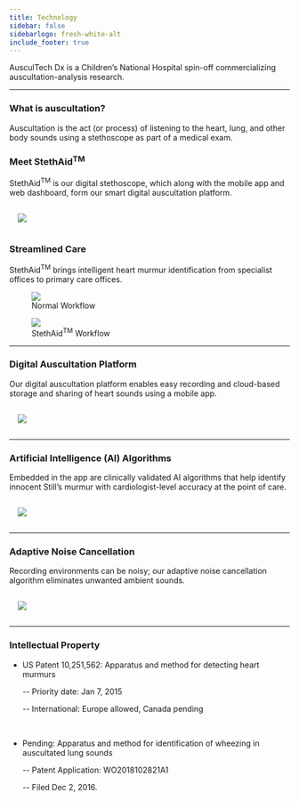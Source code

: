 ```yaml
---
title: Technology
sidebar: false
sidebarlogo: fresh-white-alt
include_footer: true
---
```

AusculTech Dx is a Children’s National Hospital spin-off commercializing auscultation-analysis research.


---
### What is auscultation?
Auscultation is the act (or process) of listening to the heart, lung, and other body sounds using a stethoscope as part of a medical exam.

### Meet StethAid<sup>TM</sup>
StethAid<sup>TM</sup> is our digital stethoscope, which along with the mobile app and web dashboard, form our smart digital auscultation platform. 
<div class="aligncenter title-wrapper has-text-centered">
<img  align="center" src="/images/illustrations/SA-heart.png" style="margin:15px">
</div>

### Streamlined Care
StethAid<sup>TM</sup> brings intelligent heart murmur identification from specialist offices to primary care offices.

<figure >
  <img  align="center" src="/images/illustrations/normalWorkFlow.png">
<figcaption>Normal Workflow</figcaption>
</figure>

<figure >
  <img  align="center" src="/images/illustrations/stethAidWorkflow.png">
<figcaption>StethAid<sup>TM</sup> Workflow</figcaption>
</figure>

<!-- <div class="aligncenter title-wrapper has-text-centered">
<img  align="center" src="/images/illustrations/normalWorkFlow.png" caption style="margin:15px">
</div> -->

---

### Digital Auscultation Platform
Our digital auscultation platform enables easy recording and cloud-based storage and sharing of heart sounds using a mobile app.

<div class="aligncenter title-wrapper has-text-centered">
<img  align="center" src="/images/illustrations/platform.png" style="margin:15px">
</div>


---

### Artificial Intelligence (AI) Algorithms
Embedded in the app are clinically validated AI algorithms that help identify innocent Still’s murmur with cardiologist-level accuracy at the point of care.

<div class="aligncenter title-wrapper has-text-centered">
<img  align="center" src="/images/illustrations/mobile-ai.png" style="margin:15px">
</div>

---

### Adaptive Noise Cancellation
Recording environments can be noisy; our adaptive noise cancellation algorithm eliminates unwanted ambient sounds.

<div class="aligncenter title-wrapper has-text-centered">
<img  align="center" src="/images/illustrations/iphone-anc.png" style="margin:15px">
</div>

---
<!-- <img  align="right" src="/images/illustrations/scales-of-justice.png" height: style="margin:15px " width="300" height="300"> -->

### Intellectual Property
- US Patent 10,251,562: Apparatus and method for detecting heart murmurs

    -- Priority date: Jan 7, 2015

    -- International: Europe allowed, Canada pending

<br>

- Pending: Apparatus and method for identification of wheezing in auscultated lung sounds 

    -- Patent Application: WO2018102821A1
    
    -- Filed Dec 2, 2016. 
 



<!-- # Aligning images

## `left` alignment

<img align="left" width="100" height="100" src="http://www.fillmurray.com/100/100">

This is the code you need to align images to the left:
```
<img align="left" width="100" height="100" src="http://www.fillmurray.com/100/100">
```

---

## `right` alignment

<img align="right" width="100" height="100" src="http://www.fillmurray.com/100/100">

This is the code you need to align images to the right:
```
<img align="right" width="100" height="100" src="http://www.fillmurray.com/100/100">
```

---

## `center` alignment example

<p align="center">
  <img width="460" height="300" src="http://www.fillmurray.com/460/300">
</p>

```
<p align="center">
  <img width="460" height="300" src="http://www.fillmurray.com/460/300">
</p>
```

---

## Markdown Formatting on steriods

If you like this, you might enjoy [markdown-magic](https://github.com/davidwells/markdown-magic). I built it to automatically format markdown files and allow folks to sync docs/code/data from external sources. 

<div class="aligncenter title-wrapper has-text-centered">
<img  src="/images/illustrations/SA-heart.png" alt = "sa"style="vertical-align:middle;margin-top:20px; margin-bottom: 20px">
</div> --> 